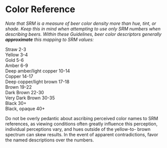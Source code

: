 # Color Reference

_Note that SRM is a measure of beer color density more than hue, tint, or shade. Keep this in mind when attempting to use only SRM numbers when describing beers. Within these Guidelines, beer color descriptors generally **_approximate_** this mapping to SRM values:_

Straw	2-3 <br/>
Yellow	3-4 <br/>
Gold	5-6 <br/>
Amber	6-9 <br/>
Deep amber/light copper	10-14 <br/>
Copper	14-17 <br/>
Deep copper/light brown	17-18 <br/>
Brown	19-22 <br/>
Dark Brown	22-30 <br/>
Very Dark Brown	30-35 <br/>
Black	30+ <br/>
Black, opaque	40+ <br/>

Do not be overly pedantic about ascribing perceived color names to SRM references, as viewing conditions often greatly influence this perception, individual perceptions vary, and hues outside of the yellow-to- brown spectrum can skew results. In the event of apparent contradictions, favor the named descriptions over the numbers.
